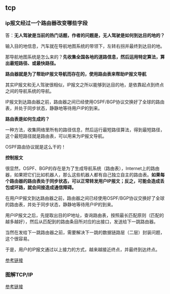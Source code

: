 ## tcp

### ip报文经过一个路由器改变哪些字段

答：**无人驾驶是当前的热门话题，作者的问题是，无人驾驶是如何到达目的地的？**

输入目的地信息，汽车就在导航地图系统的带领下，左转右拐并最终到达目的地。

那导航地图系统是怎么来的？**先收集全国各地的道路信息，然后运用特定算法，算出最短路径、或最快路径。**

**路由器就是为了帮助IP报文导航而存在的，使用路由表来帮助IP报文导航**

其实IP报文和无人驾驶很相似，IP报文之所以能够到达目的地，是依靠起点到终点之间的导航系统的导航。

IP报文到达路由器之前，路由器之间已经使用OSPF/BGP协议交换好了全球的路由表，并处于同步状态，静静地等待用户IP的到来。

**路由表是如何生成的？**

一种方法，收集网络里所有的路径信息，然后运行最短路径算法，得到最短路径，这个最短路径就是路由表，可以用来为IP报文导航。

OSPF路由协议就是这么干的！

**控制报文**

很显然，OSPF、BGP的存在是为了生成导航系统（路由表），Internet上的路由器，如果把它们比如机器人，那么这些机器人都有自己独立自主的路由表。**如果每个路由器的路由表处于同步状态，可以正常转发用户IP报文；反之，可能会造成丢包或环路，就会间接造成通信障碍。**

在用户IP报文到达路由器之前，路由器之间已经使用OSPF/BGP协议交换好了全球的路由表，并处于同步状态，静静地等待用户IP的到来。

用户IP报文之后，先提取出目的IP地址，查询路由表，按照最长匹配原则（匹配的越多越好），然后从匹配到的路由条目所对应的出接口，发送给下一跳路由器。

当然在发给下一跳路由器之前，需要解决下一跳的数据链路层（二层）封装问题，这个很容易。

于是，用户的IP报文通过以上接力的方式，越来越接近终点，并最终到达终点。

[参考链接](<https://mp.weixin.qq.com/s/4vPx3EmCt1y3auBHLuu1GA>)

### 图解TCP/IP

[参考链接](<https://www.cnblogs.com/edisonchou/p/5987827.html>)
